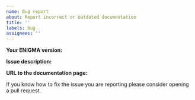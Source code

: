 ```yaml
---
name: Bug report
about: Report incorrect or outdated documentation
title: ''
labels: bug
assignees: ''
---
```


**Your ENIGMA version:**

**Issue description:**

**URL to the documentation page:**

If you know how to fix the issue you are reporting please
consider opening a pull request.

